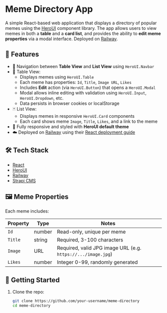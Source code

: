 # Meme Directory App

A simple React-based web application that displays a directory of popular memes
using the [HeroUI](https://www.heroui.com) component library. The app allows
users to view memes in both a **table** and a **card list**, and provides the
ability to **edit meme properties** via a modal interface. Deployed on
[Railway](https://railway.com).

## 🧩 Features

- 🔄 Navigation between **Table View** and **List View** using `HeroUI.Navbar`
- 🧾 Table View:
  - Displays memes using `HeroUI.Table`
  - Each meme has properties: `Id`, `Title`, `Image URL`, `Likes`
  - Includes **Edit** action (via `HeroUI.Button`) that opens a `HeroUI.Modal`
  - Modal allows inline editing with validation using `HeroUI.Input`,
    `HeroUI.Dropdown`, etc.
  - Data persists in browser cookies or localStorage
- 🃏 List View:
  - Displays memes in responsive `HeroUI.Card` components
  - Each card shows meme `Image`, `Title`, `Likes`, and a link to the meme
- 📱 Fully responsive and styled with **HeroUI default theme**
- ☁️ Deployed on [Railway](https://railway.com) using their
  [React deployment guide](https://docs.railway.app/guides/react)

## 🛠 Tech Stack

- [React](https://reactjs.org/)
- [HeroUI](https://www.heroui.com)
- [Railway](https://railway.com)
- [Strapi CMS](https://docs.strapi.io/cms/intro)

## 🖼 Meme Properties

Each meme includes:

| Property | Type   | Notes                                                        |
| -------- | ------ | ------------------------------------------------------------ |
| `Id`     | number | Read-only, unique per meme                                   |
| `Title`  | string | Required, 3-100 characters                                   |
| `Image`  | URL    | Required, valid JPG image URL (e.g. `https://.../image.jpg`) |
| `Likes`  | number | Integer 0-99, randomly generated                             |

## 🚀 Getting Started

1. Clone the repo:
   ```bash
   git clone https://github.com/your-username/meme-directory
   cd meme-directory
   ```
